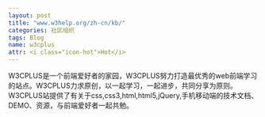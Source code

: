 ```yaml
---
layout: post
title: "www.w3help.org/zh-cn/kb/"
categories: 社区组织
tags: Blog
name: w3cplus
attr: <i class="icon-hot">Hot</i>
---
```


W3CPLUS是一个前端爱好者的家园，W3CPLUS努力打造<!--break-->最优秀的web前端学习的站点。W3CPLUS力求原创，以一起学习，一起进步，共同分享为原则。W3CPLUS站提供了有关于css,css3,html,html5,jQuery,手机移动端的技术文档、DEMO、资源，与前端爱好者一起共勉。